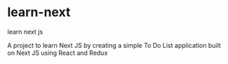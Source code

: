 # learn-next
learn next js

A project to learn Next JS by creating a simple To Do List application built on Next JS using React and Redux
